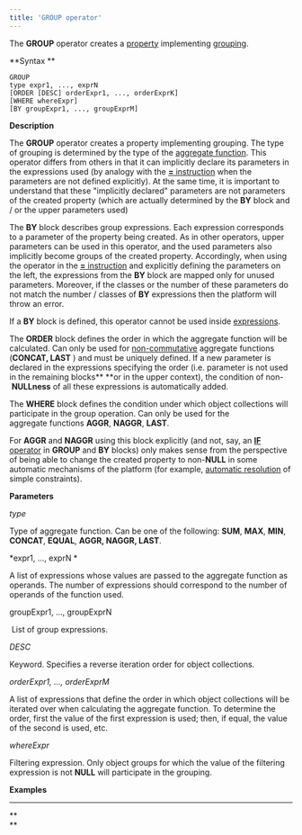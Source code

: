 ```yaml
---
title: 'GROUP operator'
---
```


The **GROUP** operator creates a [property](Properties.md) implementing [grouping](Grouping_GROUP_.md).

**Syntax **

    GROUP 
    type expr1, ..., exprN
    [ORDER [DESC] orderExpr1, ..., orderExprK]
    [WHERE whereExpr]
    [BY groupExpr1, ..., groupExprM]

**Description**

The **GROUP** operator creates a property implementing grouping. The type of grouping is determined by the type of the [aggregate function](Set_operations.md). This operator differs from others in that it can implicitly declare its parameters in the expressions used (by analogy with the [**=** instruction](Instruction_=.md) when the parameters are not defined explicitly). At the same time, it is important to understand that these "implicitly declared" parameters are not parameters of the created property (which are actually determined by the **BY** block and / or the upper parameters used)

The **BY** block describes group expressions. Each expression corresponds to a parameter of the property being created. As in other operators, upper parameters can be used in this operator, and the used parameters also implicitly become groups of the created property. Accordingly, when using the operator in the [**=** instruction](Instruction_=.md) and explicitly defining the parameters on the left, the expressions from the **BY** block are mapped only for unused parameters. Moreover, if the classes or the number of these parameters do not match the number / classes of **BY** expressions then the platform will throw an error. 

If a **BY** block is defined, this operator cannot be used inside [expressions](Expression.md).

The **ORDER** block defines the order in which the aggregate function will be calculated. Can only be used for [non-commutative](Set_operations.md) aggregate functions (**CONCAT, LAST** ) and must be uniquely defined. If a new parameter is declared in the expressions specifying the order (i.e. parameter is not used in the remaining blocks** **or in the upper context), the condition of non- **NULLness** of all these expressions is automatically added.

The **WHERE** block defines the condition under which object collections will participate in the group operation. Can only be used for the aggregate functions **AGGR**, **NAGGR**, **LAST**.

For **AGGR** and **NAGGR** using this block explicitly (and not, say, an [**IF** operator](IF_operator.md) in **GROUP** and **BY** blocks) only makes sense from the perspective of being able to change the created property to non-**NULL** in some automatic mechanisms of the platform (for example, [automatic resolution](Simple_constraints.md) of simple constraints).

**Parameters**

*type*

Type of aggregate function. Can be one of the following: **SUM**, **MAX**, **MIN**, **CONCAT**, **EQUAL**, ****AGGR, NAGGR, LAST****. 

*expr1, ..., exprN *

A list of expressions whose values are passed to the aggregate function as operands. The number of expressions should correspond to the number of operands of the function used. 

groupExpr1, ..., groupExprN  

 List of group expressions. 

*DESC*

Keyword. Specifies a reverse iteration order for object collections. 

*orderExpr1, ..., orderExprM*

A list of expressions that define the order in which object collections will be iterated over when calculating the aggregate function. To determine the order, first the value of the first expression is used; then, if equal, the value of the second is used, etc. 

*whereExpr*

Filtering expression. Only object groups for which the value of the filtering expression is not **NULL** will participate in the grouping.

**Examples**

****


**  
**

